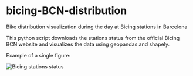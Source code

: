 # bicing-BCN-distribution
Bike distribution visualization during the day at Bicing stations in Barcelona

This python script downloads the stations status from the official Bicing BCN website and visualizes the data using geopandas and shapely.

Example of a single figure:

![Bicing stations status](https://raw.githubusercontent.com/mekikis/bicing-BCN-distribution/master/Figures/status_1571936833.png)
